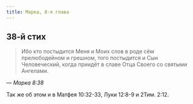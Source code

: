 ```yaml
---
title: Марка, 8-я глава
---
```


## 38-й стих

> Ибо кто постыдится Меня и Моих слов в роде сём прелюбодейном и грешном,
> того постыдится и Сын Человеческий, когда приидёт в славе Отца Своего со святыми Ангелами.

— <cite>Марка 8:38</cite>

Так же об этом и в Матфея 10:32-33, Луки 12:8-9 и 2Тим. 2:12.
